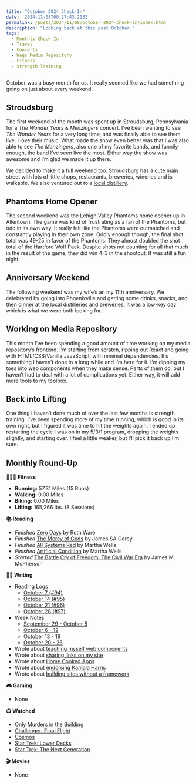 ```yaml
---
title: "October 2024 Check-In"
date: '2024-11-08T00:27:43.215Z'
permalink: /posts/2024/11/08/october-2024-check-in/index.html
description: "Looking back at this past October."
tags:
  - Monthly Check-In
  - Travel
  - Concerts
  - Wags Media Repository
  - Fitness
  - Strength Training
---
```


October was a busy month for us. It really seemed like we had something going on just about every weekend.
<!-- excerpt -->

## Stroudsburg

The first weekend of the month was spent up in Stroudsburg, Pennsylvania for a *The Wonder Years* & *Menzingers* concert. I’ve been wanting to see *The Wonder Years* for a very long time, and was finally able to see them live. I love their music. What made the show even better was that I was also able to see *The Menzingers*, also one of my favorite bands, and funnily enough, the band I’ve seen live the most. Either way the show was awesome and I’m glad we made it up there.

We decided to make it a full weekend too. Stroudsburg has a cute main street with lots of little shops, restaurants, breweries, wineries and is walkable. We also ventured out to a [local distillery](https://www.sbdistillery.com).

## Phantoms Home Opener

The second weekend was the Lehigh Valley Phantoms home opener up in Allentown. The game was kind of frustrating as a fan of the Phantoms, but odd in its own way. It really felt like the Phantoms were outmatched and constantly playing in their own zone. Oddly enough though, the final shot total was 49-25 in favor of the Phantoms. They almost doubled the shot total of the Hartford Wolf Pack. Despite shots not counting for all that much in the result of the game, they did win 4-3 in the shootout. It was still a fun night.

## Anniversary Weekend

The following weekend was my wife’s an my 11th anniversary. We celebrated by going into Phoenixville and getting some drinks, snacks, and then dinner at the local distilleries and breweries. It was a low-key day which is what we were both looking for.

## Working on Media Repository

This month I’ve been spending a good amount of time working on my media repository’s frontend. I’m starting from scratch, ripping out React and going with HTML/CSS/Vanilla JavaScript, with minimal dependencies. It’s something I haven’t done in a long while and I’m here for it. I’m dipping my toes into web components when they make sense. Parts of them do, but I haven’t had to deal with a lot of complications yet. Either way, it will add more tools to my toolbox.

## Back into Lifting

One thing I haven’t done much of over the last few months is strength training. I’ve been spending more of my time running, which is good in its own right, but I figured it was time to hit the weights again. I ended up restarting the cycle I was on in my 5/3/1 program, dropping the weights slightly, and starting over. I feel a little weaker, but I’ll pick it back up I’m sure.

## Monthly Round-Up

**🏃🏼‍♂️ Fitness**

- **Running:** 57.31 Miles (15 Runs)
- **Walking:** 0.00 Miles
- **Biking:** 0.00 Miles 
- **Lifting:** 165,266 lbs. (8 Sessions) 

**📚 Reading**

- *Finished* [Zero Days](https://bookshop.org/p/books/zero-days/18899219) by Ruth Ware
- *Finished* [The Mercy of Gods](https://bookshop.org/p/books/the-mercy-of-gods-james-s-a-corey/20886313?ean=9780316525572) by James SA Corey
- *Finished* [All Systems Red](https://bookshop.org/p/books/all-systems-red-martha-wells/7104100) by Martha Wells
- *Finished* [Artificial Condition](https://bookshop.org/p/books/artificial-condition-martha-wells/9858231) by Martha Wells
- *Started* [The Battle Cry of Freedom: The Civil War Era](https://bookshop.org/p/books/battle-cry-of-freedom-the-civil-war-era-james-m-mcpherson/7413205?ean=9780195168952) by James M. McPherson

**✍🏻 Writing**

- Reading Logs
  - [October 7 (#94)](https://kpwags.com/reading-log/94/)
  - [October 14 (#95)](https://kpwags.com/reading-log/95/)
  - [October 21 (#96)](https://kpwags.com/reading-log/96/)
  - [October 28 (#97)](https://kpwags.com/reading-log/97/)
- Week Notes
  - [September 29 - October 5](https://kpwags.com/posts/2024/10/06/week-notes/)
  - [October 6 - 12](https://kpwags.com/posts/2024/10/13/week-notes/)
  - [October 13 - 19](https://kpwags.com/posts/2024/10/20/week-notes/)
  - [October 20 - 26](https://kpwags.com/posts/2024/10/27/week-notes/)
- Wrote about [teaching myself web components](https://kpwags.com/posts/2024/10/01/teaching-myself-web-components/)
- Wrote about [sharing links on my site](https://kpwags.com/posts/2024/10/07/figuring-out-links-on-my-site/)
- Wrote about [Home Cooked Apps](https://kpwags.com/posts/2024/10/16/home-cooked-apps/)
- Wrote about [endorsing Kamala Harris](https://kpwags.com/posts/2024/10/27/kamala-harris-for-president/)
- Wrote about [building sites without a framework](https://kpwags.com/posts/2024/10/28/handling-page-layouts-without-a-framework/)

**🎮 Gaming**

- None

**📺 Watched**

- [Only Murders in the Building](https://www.imdb.com/title/tt11691774/)
- [Challenger: Final Flight](https://www.imdb.com/title/tt12930534/)
- [Cosmos](https://www.imdb.com/title/tt2395695/)
- [Star Trek: Lower Decks](https://www.imdb.com/title/tt9184820/)
- [Star Trek: The Next Generation](https://www.imdb.com/title/tt0092455/)

**🎬 Movies**

- None